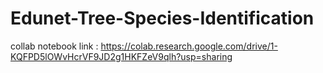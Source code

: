 # Edunet-Tree-Species-Identification
collab notebook link : https://colab.research.google.com/drive/1-KQFPD5lOWvHcrVF9JD2g1HKFZeV9qlh?usp=sharing

